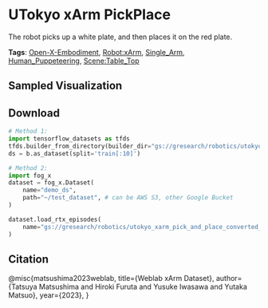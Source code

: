 # UTokyo xArm PickPlace

The robot picks up a white plate, and then places it on the red plate.

**Tags**: [Open-X-Embodiment](./pages/tags/Open-X-Embodiment.md), [Robot:xArm](./pages/tags/Robot:xArm.md), [Single_Arm](./pages/tags/Single_Arm.md), [Human_Puppeteering](./pages/tags/Human_Puppeteering.md), [Scene:Table_Top](./pages/tags/Scene:Table_Top.md)

## Sampled Visualization



## Download


```python
# Method 1: 
import tensorflow_datasets as tfds
tfds.builder_from_directory(builder_dir="gs://gresearch/robotics/utokyo_xarm_pick_and_place_converted_externally_to_rlds/0.1.0")
ds = b.as_dataset(split='train[:10]')

# Method 2:
import fog_x
dataset = fog_x.Dataset(
    name="demo_ds",
    path="~/test_dataset", # can be AWS S3, other Google Bucket
)  

dataset.load_rtx_episodes(
    name="gs://gresearch/robotics/utokyo_xarm_pick_and_place_converted_externally_to_rlds/0.1.0",
)
```


## Citation

@misc{matsushima2023weblab,
  title={Weblab xArm Dataset},
  author={Tatsuya Matsushima and Hiroki Furuta and Yusuke Iwasawa and Yutaka Matsuo},
  year={2023},
}